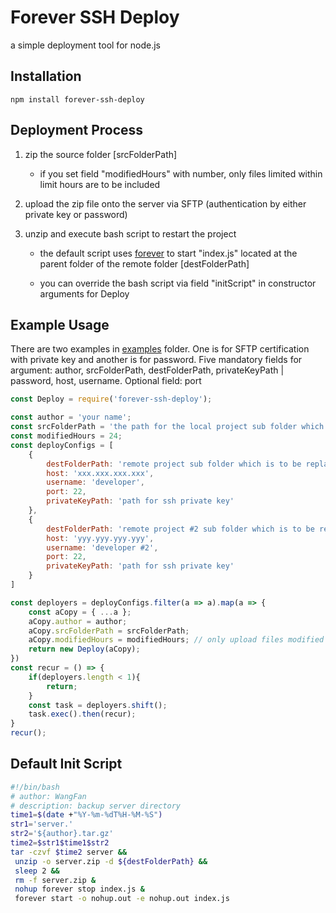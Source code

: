 # Forever SSH Deploy

a simple deployment tool for node.js

## Installation

```
npm install forever-ssh-deploy
```

## Deployment Process

1. zip the source folder [srcFolderPath]
    
    * if you set field "modifiedHours" with number, only files limited within limit hours are to be included

2. upload the zip file onto the server via SFTP (authentication by either private key or password)

3. unzip and execute bash script to restart the project
    
    * the default script uses [forever](https://github.com/foreversd/forever) to start "index.js" located at the parent folder of the remote folder [destFolderPath]

    * you can override the bash script via field "initScript" in constructor arguments for Deploy

## Example Usage

There are two examples in [examples](examples/) folder. One is for SFTP certification with private key and another is for password.
Five mandatory fields for argument: author, srcFolderPath, destFolderPath, privateKeyPath | password, host, username.
Optional field: port

```javascript
const Deploy = require('forever-ssh-deploy');

const author = 'your name';
const srcFolderPath = 'the path for the local project sub folder which is to replace the remote counterpart';
const modifiedHours = 24;
const deployConfigs = [
    {
        destFolderPath: 'remote project sub folder which is to be replaced by the local counterpart',
        host: 'xxx.xxx.xxx.xxx',
        username: 'developer',
        port: 22,
        privateKeyPath: 'path for ssh private key'
    },
    {
        destFolderPath: 'remote project #2 sub folder which is to be replaced by the local counterpart',
        host: 'yyy.yyy.yyy.yyy',
        username: 'developer #2',
        port: 22,
        privateKeyPath: 'path for ssh private key'
    }
]

const deployers = deployConfigs.filter(a => a).map(a => {
    const aCopy = { ...a };
    aCopy.author = author;
    aCopy.srcFolderPath = srcFolderPath;
    aCopy.modifiedHours = modifiedHours; // only upload files modified within limit hours
    return new Deploy(aCopy);
})
const recur = () => {
    if(deployers.length < 1){
        return;
    }
    const task = deployers.shift();
    task.exec().then(recur);
}
recur();
```

## Default Init Script

```bash
#!/bin/bash
# author: WangFan
# description: backup server directory
time1=$(date +"%Y-%m-%dT%H-%M-%S")
str1='server.'
str2='${author}.tar.gz'
time2=$str1$time1$str2
tar -czvf $time2 server &&
 unzip -o server.zip -d ${destFolderPath} &&
 sleep 2 &&
 rm -f server.zip &
 nohup forever stop index.js &
 forever start -o nohup.out -e nohup.out index.js
```